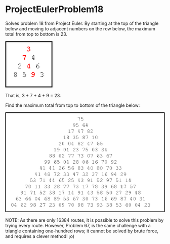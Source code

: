# ProjectEulerProblem18
Solves problem 18 from Project Euler.
By starting at the top of the triangle below and moving to adjacent numbers on the row below, the maximum total from top to bottom is 23.

![alt text](https://github.com/CodeCrazy97/ProjectEulerProblem18/blob/master/smallNumberTriangle.png)

That is, 3 + 7 + 4 + 9 = 23.

Find the maximum total from top to bottom of the triangle below:

![alt text](https://github.com/CodeCrazy97/ProjectEulerProblem18/blob/master/Numbers.png)

NOTE: As there are only 16384 routes, it is possible to solve this problem by trying every route. However, Problem 67, is the same challenge with a triangle containing one-hundred rows; it cannot be solved by brute force, and requires a clever method! ;o)
